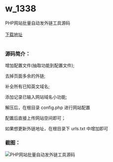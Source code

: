 # w_1338
PHP网站批量自动发外链工具源码
<br/></br>
[下载地址](https://www.uuid2.com/1338.html "下载地址")
<br/></br>
<h3>源码简介：</h3>
<p>增加配置文件(抽取功能到配置文件);<p>
<p>去掉页面多余的外链;<p>
<p>补全所有已知英文域名;<p>
<p>添加记录已输入网站域名小功能;<p>
<p>解压后，在根目录 config.php 进行网站配置<p>
<p>配置后直接上传网站空间即可；<p>
<p>如果想更新外链地址，在根目录下 urls.txt 中增加即可<p>
<h3>截图：</h3>
<img src="https://www.uuid2.com/wp-content/uploads/img/202108/cda5b60165.jpg" alt="PHP网站批量自动发外链工具源码">

